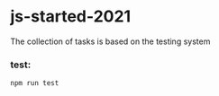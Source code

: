 # js-started-2021
The collection of tasks is based on the testing system

### test:
`npm run test`



